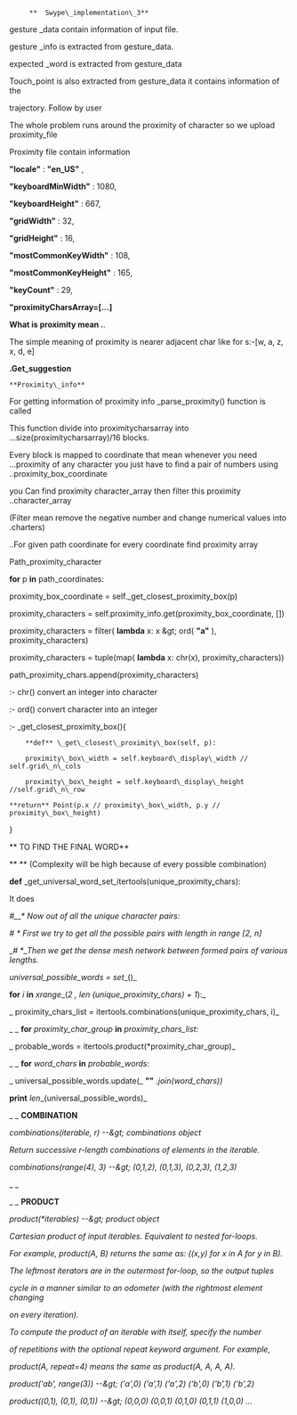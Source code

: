          **  Swype\_implementation\_3**

 gesture \_data contain information of input file.

 gesture \_info is extracted from gesture\_data.

 expected \_word  is extracted from gesture\_data

 Touch\_point is also extracted from gesture\_data it contains information of the

 trajectory.   Follow by user

 The whole problem runs around the proximity of character so we upload proximity\_file

Proximity file contain information

**&quot;locale&quot;** : **&quot;en\_US&quot;** ,

**&quot;keyboardMinWidth&quot;** : 1080,

**&quot;keyboardHeight&quot;** : 667,

**&quot;gridWidth&quot;** : 32,

**&quot;gridHeight&quot;** : 16,

**&quot;mostCommonKeyWidth&quot;** : 108,

**&quot;mostCommonKeyHeight&quot;** : 165,

**&quot;keyCount&quot;** : 29,

**&quot;proximityCharsArray=[...]**

  **What is proximity mean .**.

 The simple meaning of proximity is nearer adjacent char like for s:-[w, a, z, x, d, e]

**.Get\_suggestion**

    **Proximity\_info**

   For getting information of proximity info \_parse\_proximity() function is called

   This function divide into proximitycharsarray into ...size(proximitycharsarray)/16 blocks.

   Every block is mapped to coordinate that mean whenever you need ...proximity of any character you just have to find a pair of numbers using ..proximity\_box\_coordinate

  you Can find proximity character\_array then filter this proximity   ..character\_array

 (Filter mean remove the negative number and change numerical values into    .charters)

..For given path coordinate for every coordinate find proximity array

  Path\_proximity\_character

  **for** p **in** path\_coordinates:

  proximity\_box\_coordinate = self.\_get\_closest\_proximity\_box(p)

proximity\_characters = self.proximity\_info.get(proximity\_box\_coordinate, [])

proximity\_characters = filter( **lambda** x: x \&gt; ord( **&quot;a&quot;** ), proximity\_characters)

proximity\_characters = tuple(map( **lambda** x: chr(x), proximity\_characters))

path\_proximity\_chars.append(proximity\_characters)

:- chr() convert an integer into character

:- ord() convert character into an integer

:- \_get\_closest\_proximity\_box(){

        **def** \_get\_closest\_proximity\_box(self, p):

        proximity\_box\_width = self.keyboard\_display\_width // self.grid\_n\_cols

        proximity\_box\_height = self.keyboard\_display\_height //self.grid\_n\_row

    **return** Point(p.x // proximity\_box\_width, p.y // proximity\_box\_height)

}

**                                    TO FIND THE FINAL WORD**

**     ** (Complexity will be high because of every possible combination)

**def** \_get\_universal\_word\_set\_itertools(unique\_proximity\_chars):

It does

_#__\*_ _Now out of all the unique character pairs:_

_# \* First we try to get all the possible pairs with length in range [2, n]_

_# \*__Then we get the dense mesh network between formed pairs of various lengths._

_universal\_possible\_words =_ _set__()_

**for** _i_ **in** _xrange__(__2 __,_ _len__ (unique\_proximity\_chars) +_ _1__):_

_   proximity\_chars\_list = itertools.combinations(unique\_proximity\_chars, i)_

_   _ **for** _proximity\_char\_group_ **in** _proximity\_chars\_list:_

_       probable\_words = itertools.product(\*proximity\_char\_group)_

_       _ **for** _word\_chars_ **in** _probable\_words:_

_           universal\_possible\_words.update(_ **&quot;&quot;** _.join(word\_chars))_

**print** _len__(universal\_possible\_words)_

_                       _ **COMBINATION**

_combinations(iterable, r) --\&gt; combinations object_

_Return successive r-length combinations of elements in the iterable._

_combinations(range(4), 3) --\&gt; (0,1,2), (0,1,3), (0,2,3), (1,2,3)_

_     _

_                                 _ **PRODUCT**

_product(\*iterables) --\&gt; product object_

_Cartesian product of input iterables.  Equivalent to nested for-loops._

_For example, product(A, B) returns the same as:  ((x,y) for x in A for y in B)._

_The leftmost iterators are in the outermost for-loop, so the output tuples_

_cycle in a manner similar to an odometer (with the rightmost element changing_

_on every iteration)._

_To compute the product of an iterable with itself, specify the number_

_of repetitions with the optional repeat keyword argument. For example,_

_product(A, repeat=4) means the same as product(A, A, A, A)._

_product(&#39;ab&#39;, range(3)) --\&gt; (&#39;a&#39;,0) (&#39;a&#39;,1) (&#39;a&#39;,2) (&#39;b&#39;,0) (&#39;b&#39;,1) (&#39;b&#39;,2)_

_product((0,1), (0,1), (0,1)) --\&gt; (0,0,0) (0,0,1) (0,1,0) (0,1,1) (1,0,0) ..._
